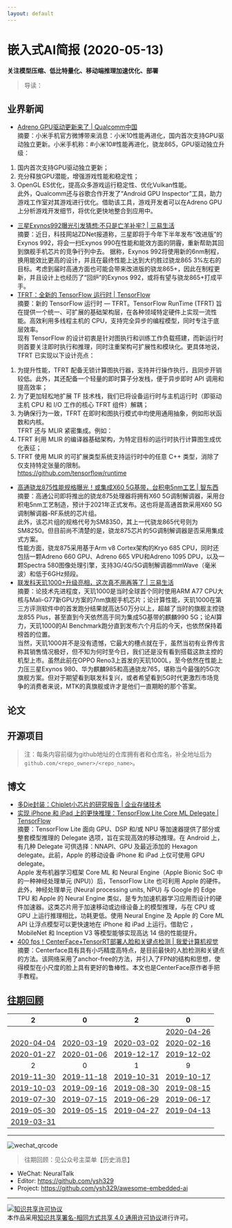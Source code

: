```yaml
---
layout: default
---
```


# 嵌入式AI简报 (2020-05-13)

**关注模型压缩、低比特量化、移动端推理加速优化、部署**  

> 导读：

## 业界新闻

- [Adreno GPU驱动更新来了 | Qualcomm中国](https://mp.weixin.qq.com/s/cGezbnF8O-whKjpkMbl-bw)  
摘要：小米手机官方微博带来消息：小米10性能再进化，国内首次支持GPU驱动独立更新。小米手机称：#小米10#性能再进化，骁龙865，GPU驱动独立升级：
1. 国内首次支持GPU驱动独立更新；  
2. 充分释放GPU潜能，增强游戏性能和稳定性；  
3. OpenGL ES优化，提高众多游戏运行稳定性、优化Vulkan性能。  
此外，Qualcomm还与谷歌合作开发了“Android GPU Inspector”工具，助力游戏工作室对其游戏进行优化。借助该工具，游戏开发者可以在Adreno GPU上分析游戏开发细节，将优化更快地整合到应用中。  
- [三星Exynos992曝光引发猜想:不只是亡羊补牢? | 三易生活](https://mp.weixin.qq.com/s/DQ2aRx276KFUXFYGvHaMig)  
摘要：近日，科技网站ZDNet报道称，三星即将于今年下半年发布“改进版”的Exynos 992，将会一扫Exynos 990在性能和能效方面的阴霾，重新帮助其回到旗舰手机芯片的竞争行列中去。
据称，Exynos 992将使用新的6nm制程，换用能效比更高的设计，并且在最终性能上达到大约胜过骁龙865 3%左右的目标。考虑到届时高通方面也可能会带来改进版的骁龙865+，因此在制程更新，并且设计上也经历了“回炉”的Exynos 992，或将有望与骁龙865+打成平手。  
- [TFRT：全新的 TensorFlow 运行时 | TensorFlow](https://mp.weixin.qq.com/s/62Eaa5iF6mH4N6eW4liAzg)  
摘要：新的 TensorFlow 运行时 — TFRT。TensorFlow RunTime (TFRT) 旨在提供一个统一、可扩展的基础架构层，在各种领域特定硬件上实现一流性能。高效利用多线程主机的 CPU，支持完全异步的编程模型，同时专注于底层效率。   
现有 TensorFlow 的设计初衷是针对图执行和训练工作负载搭建，而新运行时则首要关注即时执行和推理，同时注重架构可扩展性和模块化。更具体地说，TFRT 已实现以下设计亮点：
1. 为提升性能，TFRT 配备无锁计算图执行器，支持并行操作执行，且同步开销较低。此外，其还配备一个轻量的即时算子分发栈，便于异步即时 API 调用和提高效率；  
2. 为了更加轻松地扩展 TF 技术栈，我们已将设备运行时与主机运行时（即驱动主机 CPU 和 I/O 工作的核心 TFRT 组件）解耦；  
3. 为确保行为一致，TFRT 在即时和图执行模式中均使用通用抽象，例如形状函数和内核。  
TFRT 还与 MLIR 紧密集成。例如：  
1. TFRT 利用 MLIR 的编译器基础架构，为特定目标的运行时执行计算图生成优化表征；
2. TFRT 使用 MLIR 的可扩展类型系统支持运行时中的任意 C++ 类型，消除了仅支持特定张量的限制。  
https://github.com/tensorflow/runtime  
- [高通骁龙875性能规格曝光！或集成X60 5G基带，台积电5nm工艺 | 智东西](https://mp.weixin.qq.com/s/3tLjsPUHjsQSGbtEcK75tQ)  
摘要：高通公司即将推出的骁龙875处理器将拥有X60 5G调制解调器，采用台积电5nm工艺制造，预计于2021年正式发布。这也将是高通首款采用X60 5G调制解调器-RF系统的芯片组。  
此外，该芯片组的规格代号为SM8350，其上一代骁龙865代号则为SM8250。但目前尚不清楚的是，骁龙875芯片的5G调制解调器是否采用集成式方案。  
性能方面，骁龙875采用基于Arm v8 Cortex架构的Kryo 685 CPU，同时还包括一颗Adreno 660 GPU、Adreno 665 VPU和Adreno 1095 DPU，以及一颗Spectra 580图像处理引擎，支持3G/4G/5G调制解调器mmWave（毫米波）和低于6GHz频段。  
- [联发科天玑1000+升级亮相，这次真不用再等了 | 三易生活](https://mp.weixin.qq.com/s/M6rm5rYER9U7idAD3ix1qQ)  
摘要：论技术先进程度，天玑1000是当时全球首个同时使用ARM A77 CPU大核与Mali-G77新GPU方案的7nm旗舰手机芯片；论计算性能，天玑1000在第三方评测软件中的首发跑分结果就高达50万分以上，超越了当时的旗舰主控骁龙855 Plus，甚至直到今天依然高于同为集成5G基带的麒麟990 5G；论AI算力，天玑1000的AI Benchmark跑分直到发布六个月后的今天，也依然保持着榜首的位置。  
当然，天玑1000并不是没有遗憾，它最大的槽点就在于，虽然当初有业界传言称其销售情况极好，但不知为何时至今日，我们还是没有看到搭载这款主控的机型上市。虽然此前在OPPO Reno3上首发的天玑1000L，至今依然在性能上力压三星Exynos 980、华为麒麟985和高通骁龙765，堪称当今最强的5G次旗舰方案。但对于期望看到联发科复兴，或者希望看到5G时代更激烈市场竞争的消费者来说，MTK的真旗舰或许才是他们一直期盼的那个答案。  


## 论文


## 开源项目

> 注：每条内容前缀为github地址的仓库拥有者和仓库名，补全地址后为`github.com/<repo_owner>/<repo_name>`。

## 博文

- [多Die封装：Chiplet小芯片的研究报告 | 企业存储技术](https://mp.weixin.qq.com/s/IsHItdTYnnDL7KGlVwlA6w)  
- [实现 iPhone 和 iPad 上的更快推理：TensorFlow Lite Core ML Delegate | TensorFlow](https://mp.weixin.qq.com/s/b9iUiWTR2P87aI8YfrFx6A)  
摘要：TensorFlow Lite 面向 GPU、DSP 和/或 NPU 等加速器提供了部分或整套模型推理的 Delegate 选项，旨在实现高效的移动推理。在 Android 上，有几种 Delegate 可供选择：NNAPI、GPU 及最近添加的 Hexagon delegate。此前，Apple 的移动设备 iPhone 和 iPad 上仅可使用 GPU delegate。  
Apple 发布机器学习框架 Core ML 和 Neural Engine（Apple Bionic SoC 中的一种神经处理单元 (NPU)）后，TensorFlow Lite 也可利用 Apple 的硬件。  
此外，神经处理单元 (Neural processing units, NPU) 与 Google 的 Edge TPU 和 Apple 的 Neural Engine 类似，是专为加速机器学习应用而设计的硬件加速器。这类芯片用于加速移动或边缘设备上的模型推理，与在 CPU 或 GPU 上运行推理相比，功耗更低。使用 Neural Engine 及 Apple 的 Core ML API 让浮点模型可以更快速地在 iPhone 和 iPad 上运行。借助它 ，MobileNet 和 Inception V3 等模型能够实现高达 14 倍的性能提升。  
- [400 fps！CenterFace+TensorRT部署人脸和关键点检测 | 我爱计算机视觉](https://mp.weixin.qq.com/s/nvM4YFemXWLTXsPWGNR5Vw)  
摘要：Centerface具有具有小巧精度高特点，是目前最快的人脸检测和关键点的方法。该网络采用了anchor-free的方法，并引入了FPN的结构和思想，使得模型在小尺度的脸上具有更好的鲁棒性。本文也是CenterFace原作者手把手教程。  


## [往期回顾](https://github.com/ysh329/awesome-embedded-ai)

| 2 | 0 | 2 | 0 |
|:---:|:---:|:---:|:---:|
|  |  |  | [2020-04-26](../embedded-ai-report/2020-04-26.md) |  
| [2020-04-04](../embedded-ai-report/2020-04-04.md) | [2020-03-19](../embedded-ai-report/2020-03-19.md) | [2020-03-02](../embedded-ai-report/2020-03-02.md) | [2020-02-16](../embedded-ai-report/2020-02-16.md) |  
| [2020-01-27](../embedded-ai-report/2020-01-27.md) | [2020-01-06](../embedded-ai-report/2020-01-06.md) | [2019-12-17](../embedded-ai-report/2019-12-17.md)  |  [2019-12-02](../embedded-ai-report/2019-12-02.md) |
| 2 | 0 | 1 | 9 |  
| [2019-11-30](../embedded-ai-report/2019-11-30.md) | [2019-11-18](../embedded-ai-report/2019-11-18.md) | [2019-10-31](../embedded-ai-report/2019-10-31.md)  |  [2019-10-17](../embedded-ai-report/2019-10-17.md) |  
| [2019-10-03](../embedded-ai-report/2019-10-03.md) | [2019-09-16](../embedded-ai-report/2019-09-16.md) | [2019-08-30](../embedded-ai-report/2019-08-30.md)  |  [2019-08-15](../embedded-ai-report/2019-08-15.md) |  
| [2019-07-30](../embedded-ai-report/2019-07-30.md) | [2019-07-15](../embedded-ai-report/2019-07-15.md) | [2019-06-29](../embedded-ai-report/2019-06-29.md)  |  [2019-06-17](../embedded-ai-report/2019-06-17.md) |  
| [2019-05-30](../embedded-ai-report/2019-05-30.md) | [2019-05-15](../embedded-ai-report/2019-05-15.md) | [2019-04-27](../embedded-ai-report/2019-04-27.md)  |  [2019-04-13](../embedded-ai-report/2019-04-13.md) |  
| [2019-03-31](../embedded-ai-report/2019-03-31.md) | | |  

----

![wechat_qrcode](../wechat_qrcode.jpg)

> 往期回顾：见公众号主菜单【历史消息】
- WeChat: NeuralTalk  
- Editor: https://github.com/ysh329  
- Project: https://github.com/ysh329/awesome-embedded-ai  

----

<a rel="license" href="http://creativecommons.org/licenses/by-sa/4.0/"><img alt="知识共享许可协议" style="border-width:0" src="https://i.creativecommons.org/l/by-sa/4.0/88x31.png" /></a><br />本作品采用<a rel="license" href="http://creativecommons.org/licenses/by-sa/4.0/">知识共享署名-相同方式共享 4.0 通用许可协议</a>进行许可。
